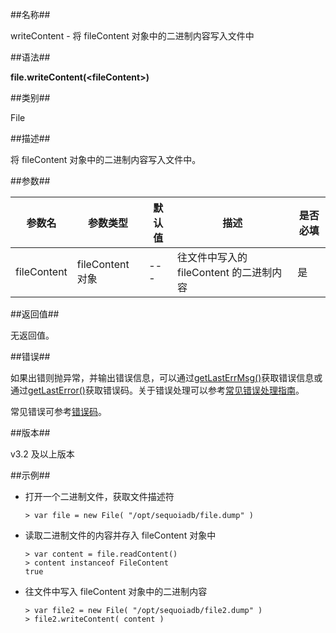 ##名称##

writeContent - 将 fileContent 对象中的二进制内容写入文件中

##语法##

**file.writeContent(\<fileContent\>)**

##类别##

File

##描述##

将 fileContent 对象中的二进制内容写入文件中。

##参数##

| 参数名      | 参数类型         | 默认值 | 描述                                    | 是否必填 |
| ----------- | ---------------- | ------ | --------------------------------------- | -------- |
| fileContent | fileContent 对象 | ---    | 往文件中写入的 fileContent 的二进制内容 | 是       |

##返回值##

无返回值。

##错误##

如果出错则抛异常，并输出错误信息，可以通过[getLastErrMsg()](manual/Manual/Sequoiadb_Command/Global/getLastErrMsg.md)获取错误信息或通过[getLastError()](manual/Manual/Sequoiadb_Command/Global/getLastError.md)获取错误码。关于错误处理可以参考[常见错误处理指南](manual/FAQ/faq_sdb.md)。

常见错误可参考[错误码](manual/Manual/Sequoiadb_error_code.md)。

##版本##

v3.2 及以上版本

##示例##

* 打开一个二进制文件，获取文件描述符

    ```lang-javascript
    > var file = new File( "/opt/sequoiadb/file.dump" )
    ```

* 读取二进制文件的内容并存入 fileContent 对象中

    ```lang-javascript
    > var content = file.readContent()
    > content instanceof FileContent
    true
    ```

* 往文件中写入 fileContent 对象中的二进制内容

    ```lang-javascript
    > var file2 = new File( "/opt/sequoiadb/file2.dump" )
    > file2.writeContent( content )
    ```
